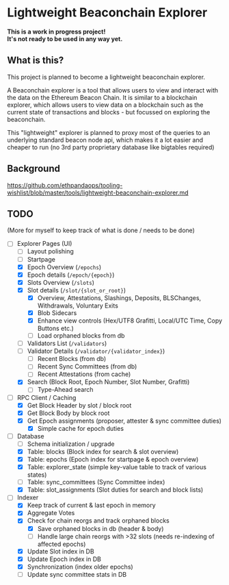 # Lightweight Beaconchain Explorer

<b>This is a work in progress project!\
It's not ready to be used in any way yet.</b>

## What is this?
This project is planned to become a lightweight beaconchain explorer.

A Beaconchain explorer is a tool that allows users to view and interact with the data on the Ethereum Beacon Chain. It is similar to a blockchain explorer, which allows users to view data on a blockchain such as the current state of transactions and blocks - but focussed on exploring the beaconchain.

This "lightweight" explorer is planned to proxy most of the queries to an underlying standard beacon node api, which makes it a lot easier and cheaper to run (no 3rd party proprietary database like bigtables required)

## Background
https://github.com/ethpandaops/tooling-wishlist/blob/master/tools/lightweight-beaconchain-explorer.md

## TODO

(More for myself to keep track of what is done / needs to be done)

* [ ] Explorer Pages (UI)
  * [ ] Layout polishing
  * [ ] Startpage
  * [x] Epoch Overview (`/epochs`)
  * [x] Epoch details (`/epoch/{epoch}`)
  * [x] Slots Overview (`/slots`)
  * [x] Slot details (`/slot/{slot_or_root}`)
    * [x] Overview, Attestations, Slashings, Deposits, BLSChanges, Withdrawals, Voluntary Exits
    * [x] Blob Sidecars
    * [x] Enhance view controls (Hex/UTF8 Grafitti, Local/UTC Time, Copy Buttons etc.)
    * [ ] Load orphaned blocks from db
  * [ ] Validators List (`/validators`)
  * [ ] Validator Details (`/validator/{validator_index}`) 
    * [ ] Recent Blocks (from db) 
    * [ ] Recent Sync Committees (from db)
    * [ ] Recent Attestations (from cache) 
  * [x] Search (Block Root, Epoch Number, Slot Number, Grafitti)
    * [ ] Type-Ahead search
* [ ] RPC Client / Caching
  * [x] Get Block Header by slot / block root
  * [x] Get Block Body by block root
  * [x] Get Epoch assignments (proposer, attester & sync committee duties)
    * [x] Simple cache for epoch duties
* [ ] Database
  * [ ] Schema initialization / upgrade
  * [x] Table: blocks (Block index for search & slot overview)
  * [x] Table: epochs (Epoch index for startpage & epoch overview)
  * [x] Table: explorer_state (simple key-value table to track of various states)
  * [ ] Table: sync_committees (Sync Committee index)
  * [x] Table: slot_assignments (Slot duties for search and block lists)
* [ ] Indexer
  * [x] Keep track of current & last epoch in memory
  * [x] Aggregate Votes
  * [x] Check for chain reorgs and track orphaned blocks
    * [x] Save orphaned blocks in db (header & body)
    * [ ] Handle large chain reorgs with >32 slots (needs re-indexing of affected epochs)
  * [x] Update Slot index in DB
  * [x] Update Epoch index in DB
  * [x] Synchronization (index older epochs)
  * [ ] Update sync committee stats in DB
